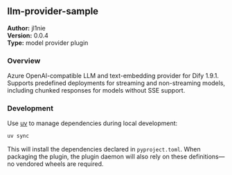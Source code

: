 ## llm-provider-sample

**Author:** jl1nie  
**Version:** 0.0.4  
**Type:** model provider plugin

### Overview

Azure OpenAI-compatible LLM and text-embedding provider for Dify 1.9.1. Supports
predefined deployments for streaming and non-streaming models, including chunked
responses for models without SSE support.

### Development

Use [uv](https://docs.astral.sh/uv/) to manage dependencies during local
development:

```bash
uv sync
```

This will install the dependencies declared in `pyproject.toml`. When packaging
the plugin, the plugin daemon will also rely on these definitions—no vendored
wheels are required.
